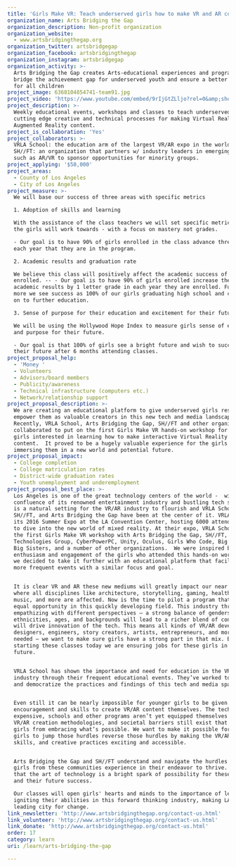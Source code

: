 ```yaml
---
title: 'Girls Make VR: Teach underserved girls how to make VR and AR content'
organization_name: Arts Bridging the Gap
organization_description: Non-profit organization
organization_website:
  - www.artsbridgingthegap.org
organization_twitter: artsbridgegap
organization_facebook: artsbridgingthegap
organization_instagram: artsbridgegap
organization_activity: >-
  Arts Bridging the Gap creates Arts-educational experiences and programs to
  bridge the achievement gap for underserved youth and ensure a better future
  for all children
project_image: 6368104854741-team91.jpg
project_video: 'https://www.youtube.com/embed/9rIjGtZLljo?rel=0&amp;showinfo=0'
project_description: >-
  Weekly educational events, workshops and classes to teach underserved girls
  cutting edge creative and technical processes for making Virtual Reality and
  Augmented Reality content.
project_is_collaboration: 'Yes'
project_collaborators: >-
  VRLA School: the education arm of the largest VR/AR expo in the world, VRLA.,
  SH//FT: an organization that partners w/ industry leaders in emerging tech
  such as AR/VR to sponsor opportunities for minority groups.
project_applying: '$50,000'
project_areas:
  - County of Los Angeles
  - City of Los Angeles
project_measure: >-
  We will base our success of three areas with specific metrics

  1. Adoption of skills and learning

  With the assistance of the class teachers we will set specific metrics that
  the girls will work towards - with a focus on mastery not grades.

  - Our goal is to have 90% of girls enrolled in the class advance three levels
  each year that they are in the program.

  2. Academic results and graduation rate

  We believe this class will positively affect the academic success of the girls
  enrolled. -- - Our goal is to have 90% of girls enrolled increase their
  academic results by 1 letter grade in each year they are enrolled. Further
  more we see success as 100% of our girls graduating high school and continuing
  on to further education.

  3. Sense of purpose for their education and excitement for their future

  We will be using the Hollywood Hope Index to measure girls sense of excitement
  and purpose for their future. 

  - Our goal is that 100% of girls see a bright future and wish to succeed in
  their future after 6 months attending classes.
project_proposal_help:
  - 'Money '
  - Volunteers
  - Advisors/board members
  - Publicity/awareness
  - Technical infrastructure (computers etc.)
  - Network/relationship support
project_proposal_description: >-
  We are creating an educational platform to give underserved girls resources to
  empower them as valuable creators in this new tech and media landscape. 
  Recently, VRLA School, Arts Bridging the Gap, SH//FT and other organizations
  collaborated to put on the first Girls Make VR hands-on workshop for young
  girls interested in learning how to make interactive Virtual Reality (VR)
  content.  It proved to be a hugely valuable experience for the girls -
  immersing them in a new world and potential future.
project_proposal_impact:
  - College completion
  - College matriculation rates
  - District-wide graduation rates
  - Youth unemployment and underemployment
project_proposal_best_place: >-
  Los Angeles is one of the great technology centers of the world -  with the
  confluence of its renowned entertainment industry and bustling tech scene, LA
  is a natural setting for the VR/AR industry to flourish and VRLA School,
  SH//FT, and Arts Bridging the Gap have been at the center of it. VRLA put on
  its 2016 Summer Expo at the LA Convention Center, hosting 6000 attendees eager
  to dive into the new world of mixed reality. At their expo, VRLA School had
  the first Girls Make VR workshop with Arts Bridging the Gap, SH//FT, Radeon
  Technologies Group, CyberPowerPC, Unity, Oculus, Girls Who Code, Big Brothers
  Big Sisters, and a number of other organizations.  We were inspired by the
  enthusiasm and engagement of the girls who attended this hands-on workshop, so
  we decided to take it further with an educational platform that facilitates
  more frequent events with a similar focus and goal. 


  It is clear VR and AR these new mediums will greatly impact our near future –
  where all disciplines like architecture, storytelling, gaming, health, art,
  music, and more are affected. Now is the time to pilot a program that enables
  equal opportunity in this quickly developing field. This industry thrives on
  empathizing with different perspectives – a strong balance of genders,
  ethnicities, ages, and backgrounds will lead to a richer blend of content that
  will drive innovation of the tech. This means all kinds of VR/AR developers,
  designers, engineers, story creators, artists, entrepreneurs, and more are
  needed – we want to make sure girls have a strong part in that mix. By
  starting these classes today we are ensuring jobs for these girls in the
  future.


  VRLA School has shown the importance and need for education in the VR/AR
  industry through their frequent educational events. They’ve worked to gather
  and democratize the practices and findings of this tech and media space.


  Even still it can be nearly impossible for younger girls to be given the
  encouragement and skills to create VR/AR content themselves. The tech is
  expensive, schools and other programs aren’t yet equipped themselves to teach
  VR/AR creation methodologies, and societal barriers still exist that dissuade
  girls from embracing what’s possible. We want to make it possible for young
  girls to jump those hurdles reverse those hurdles by making the VR/AR tech,
  skills, and creative practices exciting and accessible.


  Arts Bridging the Gap and SH//FT understand and navigate the hurdles that
  girls from these communities experience in their endeavor to thrive. We feel
  that the art of technology is a bright spark of possibility for these girls
  and their future success.

  Our classes will open girls' hearts and minds to the importance of learning by
  igniting their abilities in this forward thinking industry, making LA the
  leading city for change.
link_newsletter: 'http://www.artsbridgingthegap.org/contact-us.html'
link_volunteer: 'http://www.artsbridgingthegap.org/contact-us.html'
link_donate: 'http://www.artsbridgingthegap.org/contact-us.html'
order: 17
category: learn
uri: /learn/arts-bridging-the-gap

---
```

